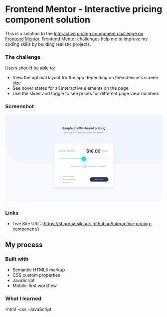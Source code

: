 # Frontend Mentor - Interactive pricing component solution

This is a solution to the [Interactive pricing component challenge on Frontend Mentor](https://www.frontendmentor.io/challenges/interactive-pricing-component-t0m8PIyY8). Frontend Mentor challenges help me to improve my coding skills by building realistic projects.

### The challenge

Users should be able to:

- View the optimal layout for the app depending on their device's screen size
- See hover states for all interactive elements on the page
- Use the slider and toggle to see prices for different page view numbers

### Screenshot

![](./screenshot.jpg)

### Links

- Live Site URL: [https://shorenatsiklauri.github.io/Interactive-pricing-component/)

## My process

### Built with

- Semantic HTML5 markup
- CSS custom properties
- JavaScript
- Mobile-first workflow



### What I learned

-html
-css
-JavaScript
